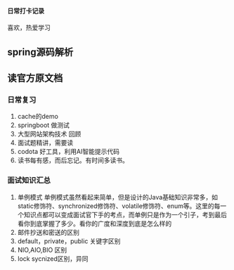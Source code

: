 #### 日常打卡记录



喜欢，热爱学习

## spring源码解析
## 读官方原文档

### 日常复习
1. cache的demo
2. springboot 做测试
3. 大型网站架构技术 回顾
4. 面试题精讲，需要读
5. codota 好工具，利用AI智能提示代码
6. 读书每有感，而后忘记。有时间多读书。

### 面试知识汇总
1. 单例模式
    单例模式虽然看起来简单，但是设计的Java基础知识非常多，如static修饰符、synchronized修饰符、volatile修饰符、enum等。这里的每一个知识点都可以变成面试官下手的考点，而单例只是作为一个引子，考到最后看你到底掌握了多少。看你的广度和深度到底是怎么样的
2. 邮件抄送和密送的区别
3. default，private，public 关键字区别
4. NIO,AIO,BIO 区别
5. lock sycnized区别，异同



